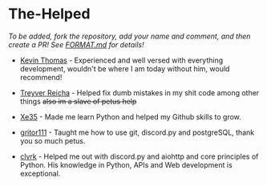 # The-Helped
*To be added, fork the repository, add your name and comment, and then create a PR! See [FORMAT.md](https://github.com/Iapetus-11/The-Helped/blob/main/FORMAT.md) for details!*
<br>

- [Kevin Thomas](https://github.com/trustedmercury) - Experienced and well versed with everything development, wouldn't be where I am today without him, would recommend!

- [Treyver Reicha](https://github.com/emerald73) - Helped fix dumb mistakes in my shit code among other things ~~also im a slave of petus help~~

- [Xe35](https://github.com/Xe35) - Made me learn Python and helped my Github skills to grow. 

- [gritor111](https://github.com/gritor111) - Taught me how to use git, discord.py and postgreSQL, thank you so much petus.

- [clvrk](https://github.com/clvrk) - Helped me out with discord.py and aiohttp and core principles of Python. His knowledge in Python, APIs and Web development is exceptional.
